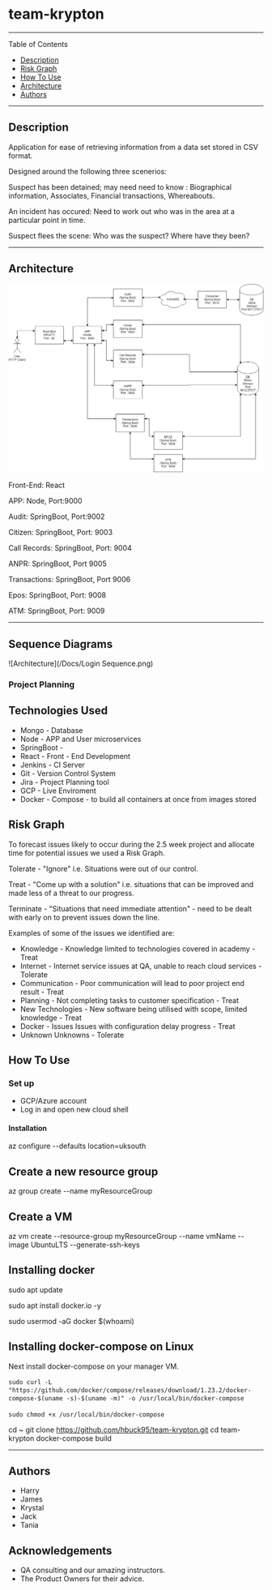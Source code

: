 # team-krypton
---

Table of Contents

- [Description](#description)
- [Risk Graph](#risk)
- [How To Use](#how-to-use)
- [Architecture](#architecture)
- [Authors](#authors)

---
## Description

Application for ease of retrieving information from a data set stored in CSV format.

Designed around the following three scenerios:

Suspect has been detained; may need need to know : Biographical information, Associates, Financial transactions, Whereabouts.

An incident has occured: Need to work out who was in the area at a particular point in time.

Suspect flees the scene: Who was the suspect? Where have they been?

---


## Architecture
![Architecture](/Docs/Architecture.png)

Front-End: React

APP: Node, Port:9000

Audit: SpringBoot, Port:9002

Citizen: SpringBoot, Port: 9003

Call Records: SpringBoot, Port: 9004

ANPR: SpringBoot, Port 9005

Transactions: SpringBoot, Port 9006

Epos: SpringBoot, Port: 9008

ATM: SpringBoot, Port: 9009

---
## Sequence Diagrams
![Architecture](/Docs/Login Sequence.png)

### Project Planning

## Technologies Used
- Mongo - Database
- Node - APP and User microservices 
- SpringBoot - 
- React - Front - End Development 
- Jenkins - CI Server
- Git - Version Control System
- Jira - Project Planning tool
- GCP - Live Enviroment
- Docker - Compose - to build all containers at once from images stored



## Risk Graph

To forecast issues likely to occur during the 2.5 week project and allocate time for potential issues we used a Risk Graph.

Tolerate - "Ignore" i.e. Situations were out of our control.

Treat - "Come up with a solution" i.e. situations that can be improved and made less of a threat to our progress.

Terminate - "Situations that need immediate attention" - need to be dealt with early on to prevent issues down the line.


Examples of some of the issues we identified are:

* Knowledge	- Knowledge limited to technologies covered in academy - Treat
* Internet	- Internet service issues at QA, unable to reach cloud services - Tolerate
* Communication - 	Poor communication will lead to poor project end result - Treat
* Planning	- Not completing tasks to customer specification - Treat
* New Technologies -	New software being utilised with scope, limited knowledge - Treat
* Docker - Issues	Issues with configuration delay progress - Treat
* Unknown Unknowns - Tolerate

## How To Use
### Set up
* GCP/Azure account
* Log in and open new cloud shell

#### Installation


az configure --defaults location=uksouth

## Create a new resource group 
az group create --name myResourceGroup

## Create a VM
az vm create --resource-group myResourceGroup --name vmName --image UbuntuLTS --generate-ssh-keys

## Installing docker
sudo apt update

sudo apt install docker.io -y

sudo usermod -aG docker $(whoami)

## Installing docker-compose on Linux
Next install docker-compose on your manager VM.
```
sudo curl -L "https://github.com/docker/compose/releases/download/1.23.2/docker-compose-$(uname -s)-$(uname -m)" -o /usr/local/bin/docker-compose

sudo chmod +x /usr/local/bin/docker-compose
```


cd ~
git clone https://github.com/hbuck95/team-krypton.git
cd team-krypton
docker-compose build




---


## Authors

- Harry
- James
- Krystal
- Jack
- Tania 

## Acknowledgements
* QA consulting and our amazing instructors.
* The Product Owners for their advice.













